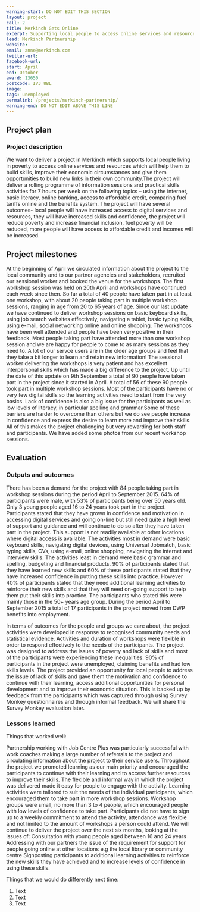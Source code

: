 ```yaml
---
warning-start: DO NOT EDIT THIS SECTION
layout: project
call: 2
title: Merkinch Gets Online
excerpt: Supporting local people to access online services and resources
lead: Merkinch Partnership
website:
email: anne@merkinch.com
twitter-url:
facebook-url:
start: April
end: October
award: 13650
postcode: IV3 8BL
image:
tags: unemployed
permalink: /projects/merkinch-partnership/
warning-end: DO NOT EDIT ABOVE THIS LINE
---
```


## Project plan

### Project description

We want to deliver a project in Merkinch which supports local people living in poverty to access online services and resources which will help them to build skills, improve their economic circumstances and give them opportunities to build new links in their own community.The project will deliver a rolling programme of information sessions and practical skills activities for 7 hours per week on the following topics – using the internet, basic literacy, online banking, access to affordable credit, comparing fuel tariffs online and the benefits system. The project will have several outcomes- local people will have increased access to digital services and resources, they will have increased skills and confidence, the project will reduce poverty and increase financial inclusion, fuel poverty will be reduced, more people will have access to affordable credit and incomes will be increased.

## Project milestones

At the beginning of April we circulated information about the project to the local community and to our partner agencies and stakeholders, recruited our sessional worker and booked the venue for the workshops.
The first workshop session was held on 20th April and workshops have continued each week since then.
So far a total of 40 people have taken part in at least one workshop, with about 20 people taking part in multiple workshop sessions, ranging in age from 20 to 65 years of age.
Since our last update we have continued to deliver workshop sessions on basic keyboard skills, using job search websites effectively, navigating a tablet, basic typing skills, using e-mail, social networking online and online shopping. The workshops have been well attended and people have been very positive in their feedback. Most people taking part have attended more than one workshop session and we are happy for people to come to as many sessions as they need to. A lot of our servce users are in the older age groups and feel that they take a bit longer to learn and retain new information!
The sessional worker delivering the workshops is very patient and has excellent interpersonal skills which has made a big difference to the project. Up until the date of this update on 9th September a total of 90 people have taken part in the project since it started in April. A total of 56 of these 90 people took part in multiple workshop sessions. Most of the participants have no or very few digital skills so the learning activities need to start from the very basics. Lack of confidence is also a big issue for the participants as well as low levels of literacy, in particular spelling and grammar.Some of these barriers are harder to overcome than others but we do see people increase in confidence and express the desire to learn more and improve their skills. All of this makes the project challenging but very rewarding for both staff and participants.
We have added some photos from our recent workshop sessions.






## Evaluation



### Outputs and outcomes

There has been a demand for the project with 84 people taking part in workshop sessions during the period
April to September 2015. 64% of participants were male, with 53% of participants being over 50 years old.
Only 3 young people aged 16 to 24 years took part in the project. Participants stated that they have grown in confidence and motivation in accessing digital services and going on-line but still need quite a high level of support and guidance and will continue to do so after they have taken part in the project. This support is not readily available at other locations where digital access is available.
The activities most in demand were basic keyboard skills, navigating digital devices, using Universal
Jobmatch, basic typing skills, CVs, using e-mail, online shopping, navigating the internet and interview
skills.
The activities least in demand were basic grammar and spelling, budgeting and financial products.
90% of participants stated that they have learned new skills and 60% of these participants stated that they
have increased confidence in putting these skills into practice. However 40% of participants stated that
they need additional learning activities to reinforce their new skills and that they will need on-going support
to help them put their skills into practice. The participants who stated this were mainly those in the 50+
years age group.
During the period April to September 2015 a total of 17 participants in the project moved from DWP
benefits into employment.

In terms of outcomes for the people and groups we care about, the project activities were developed in response to recognised community needs and statistical evidence. Activities and duration of workshops were flexible in order to respond effectively to the needs of the participants. The project was designed to address the issues of poverty and lack of skills and most of the participants were experiencing these inequalities. 90% of participants in the project were unemployed, claiming benefits
and had low skills levels. The project provided an opportunity for local people to address the issue of lack of skills and gave them the motivation and confidence to continue with their learning, access additional opportunities for personal
development and to improve their economic situation. This is backed up by feedback from the participants which was captured through using Survey Monkey questionnaires and through informal feedback. We will share the Survey Monkey evaluation later.

### Lessons learned

Things that worked well:

Partnership working with Job Centre Plus was particularly successful with work coaches making a large number of referrals to the project and circulating information about the project to their service users.
Throughout the project we promoted learning as our main priority and encouraged the participants to
continue with their learning and to access further resources to improve their skills.
The flexible and informal way in which the project was delivered made it easy for people to engage with the
activity.
Learning activities were tailored to suit the needs of the individual participants, which encouraged them to
take part in more workshop sessions.
Workshop groups were small, no more than 3 to 4 people, which encouraged people with low levels of
confidence to take part.
Participants did not have to sign up to a weekly commitment to attend the activity, attendance was flexible
and not limited to the amount of workshops a person could attend.
We will continue to deliver the project over the next six months, looking at the issues of:
Consultation with young people aged between 16 and 24 years
Addressing with our partners the issue of the requirement for support for people going online at other
locations e.g the local library or community centre
Signposting participants to additional learning activities to reinforce the new skills they have achieved and
to increase levels of confidence in using these skills.

Things that we would do differently next time:

1. Text
2. Text
3. Text
